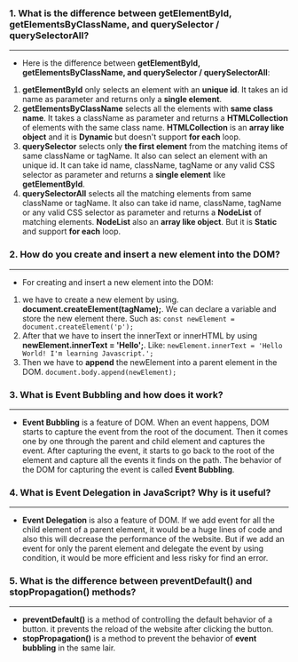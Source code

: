### 1. What is the difference between **getElementById, getElementsByClassName, and querySelector / querySelectorAll**?
---
- Here is the difference between **getElementById, getElementsByClassName, and querySelector / querySelectorAll**:
1. **getElementById** only selects an element with an **unique id**. It takes an id name as parameter and returns only a **single element**.
2. **getElementsByClassName** selects all the elements with **same class name**. It takes a className as parameter and returns a **HTMLCollection** of elements with the same class name. **HTMLCollection** is an **array like object** and it is **Dynamic** but doesn't support **for each** loop.
3. **querySelector** selects only **the first element** from the matching items of same className or tagName. It also can select an element with an unique id. It can take id name, className, tagName or any valid CSS selector as parameter and returns a **single element** like **getElementById**.
4. **querySelectorAll** selects all the matching elements from same className or tagName. It also can take id name, className, tagName or any valid CSS selector as parameter and returns a **NodeList** of matching elements. **NodeList** also an **array like object**. But it is **Static** and support **for each** loop.
### 2. How do you **create and insert a new element into the DOM**?
---
- For creating and insert a new element into the DOM:
1. we have to create a new element by using. **document.createElement(tagName);**. We can declare a variable and store the new element there. Such as: 
```const newElement = document.createElement('p');```
2. After that we have to insert the innerText or innerHTML by using **newElement.innerText = 'Hello';**. Like:
``` newElement.innerText = 'Hello World! I'm learning Javascript.'; ```
3. Then we have to **append** the newElement into a parent element in the DOM.
```document.body.append(newElement);```
### 3. What is **Event Bubbling** and how does it work?
---
- **Event Bubbling** is a feature of DOM. When an event happens, DOM starts to capture the event from the root of the document. Then it comes one by one through the parent and child element and captures the event. After capturing the event, it starts to go back to the root of the element and capture all the events it finds on the path. The behavior of the DOM for capturing the event is called **Event Bubbling**.
### 4. What is **Event Delegation** in JavaScript? Why is it useful?
---
- **Event Delegation** is also a feature of DOM. If we add event for all the child element of a parent element, it would be a huge lines of code and also this will decrease the performance of the website. But if we add an event for only the parent element and delegate the event by using condition, it would be more efficient and less risky for find an error.
### 5. What is the difference between **preventDefault() and stopPropagation()** methods?
---
- **preventDefault()** is a method of controlling the default behavior of a button. it prevents the reload of the website after clicking the button.
- **stopPropagation()** is a method to prevent the behavior of **event bubbling** in the same lair.